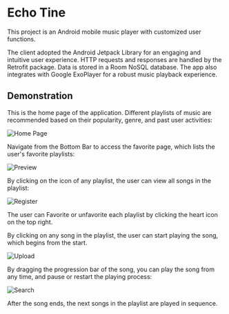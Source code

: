 # Echo Tine

This project is an Android mobile music player with customized user functions.

The client adopted the Android Jetpack Library for an engaging and intuitive user experience. HTTP requests and responses are handled by the Retrofit package. Data is stored in a Room NoSQL database. The app also integrates with Google ExoPlayer for a robust music playback experience.

## Demonstration

This is the home page of the application. Different playlists of music are recommended based on their popularity, genre, and past user activities:

![Home Page](demo/HomePage.png)

Navigate from the Bottom Bar to access the favorite page, which lists the user's favorite playlists:

![Preview](demo/Favorite.png)

By clicking on the icon of any playlist, the user can view all songs in the playlist:

![Register](demo/PlayList.png)

The user can Favorite or unfavorite each playlist by clicking the heart icon on the top right.

By clicking on any song in the playlist, the user can start playing the song, which begins from the start.

![Upload](demo/Player1.png)

By dragging the progression bar of the song, you can play the song from any time, and pause or restart the playing process:

![Search](demo/Player2.png)

After the song ends, the next songs in the playlist are played in sequence.
